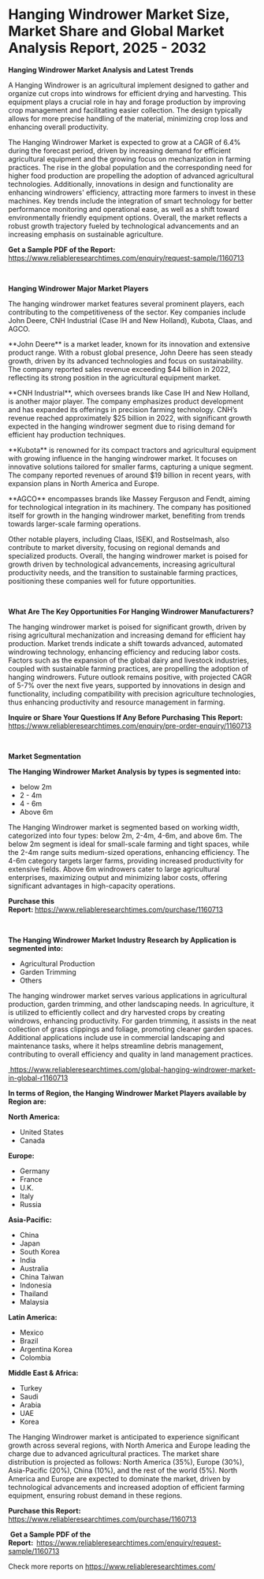 <p><h1>Hanging Windrower Market Size, Market Share and Global Market Analysis Report, 2025 - 2032</h1></p><p><strong>Hanging Windrower Market Analysis and Latest Trends</strong></p>
<p><p>A Hanging Windrower is an agricultural implement designed to gather and organize cut crops into windrows for efficient drying and harvesting. This equipment plays a crucial role in hay and forage production by improving crop management and facilitating easier collection. The design typically allows for more precise handling of the material, minimizing crop loss and enhancing overall productivity.</p><p>The Hanging Windrower Market is expected to grow at a CAGR of 6.4% during the forecast period, driven by increasing demand for efficient agricultural equipment and the growing focus on mechanization in farming practices. The rise in the global population and the corresponding need for higher food production are propelling the adoption of advanced agricultural technologies. Additionally, innovations in design and functionality are enhancing windrowers' efficiency, attracting more farmers to invest in these machines. Key trends include the integration of smart technology for better performance monitoring and operational ease, as well as a shift toward environmentally friendly equipment options. Overall, the market reflects a robust growth trajectory fueled by technological advancements and an increasing emphasis on sustainable agriculture.</p></p>
<p><strong>Get a Sample PDF of the Report:&nbsp;</strong> <a href="https://www.reliableresearchtimes.com/enquiry/request-sample/1160713?utm_campaign=3016&utm_medium=2&utm_source=Github&utm_content=ia&utm_term=22032025&utm_id=hanging-windrower">https://www.reliableresearchtimes.com/enquiry/request-sample/1160713</a></p>
<p>&nbsp;</p>
<p><strong>Hanging Windrower Major Market Players</strong></p>
<p><p>The hanging windrower market features several prominent players, each contributing to the competitiveness of the sector. Key companies include John Deere, CNH Industrial (Case IH and New Holland), Kubota, Claas, and AGCO. </p><p>**John Deere** is a market leader, known for its innovation and extensive product range. With a robust global presence, John Deere has seen steady growth, driven by its advanced technologies and focus on sustainability. The company reported sales revenue exceeding $44 billion in 2022, reflecting its strong position in the agricultural equipment market.</p><p>**CNH Industrial**, which oversees brands like Case IH and New Holland, is another major player. The company emphasizes product development and has expanded its offerings in precision farming technology. CNH’s revenue reached approximately $25 billion in 2022, with significant growth expected in the hanging windrower segment due to rising demand for efficient hay production techniques.</p><p>**Kubota** is renowned for its compact tractors and agricultural equipment with growing influence in the hanging windrower market. It focuses on innovative solutions tailored for smaller farms, capturing a unique segment. The company reported revenues of around $19 billion in recent years, with expansion plans in North America and Europe.</p><p>**AGCO** encompasses brands like Massey Ferguson and Fendt, aiming for technological integration in its machinery. The company has positioned itself for growth in the hanging windrower market, benefiting from trends towards larger-scale farming operations.</p><p>Other notable players, including Claas, ISEKI, and Rostselmash, also contribute to market diversity, focusing on regional demands and specialized products. Overall, the hanging windrower market is poised for growth driven by technological advancements, increasing agricultural productivity needs, and the transition to sustainable farming practices, positioning these companies well for future opportunities.</p></p>
<p>&nbsp;</p>
<p><strong>What Are The Key Opportunities For Hanging Windrower Manufacturers?</strong></p>
<p><p>The hanging windrower market is poised for significant growth, driven by rising agricultural mechanization and increasing demand for efficient hay production. Market trends indicate a shift towards advanced, automated windrowing technology, enhancing efficiency and reducing labor costs. Factors such as the expansion of the global dairy and livestock industries, coupled with sustainable farming practices, are propelling the adoption of hanging windrowers. Future outlook remains positive, with projected CAGR of 5-7% over the next five years, supported by innovations in design and functionality, including compatibility with precision agriculture technologies, thus enhancing productivity and resource management in farming.</p></p>
<p><strong>Inquire or Share Your Questions If Any Before Purchasing This Report:</strong> <a href="https://www.reliableresearchtimes.com/enquiry/pre-order-enquiry/1160713?utm_campaign=3016&utm_medium=2&utm_source=Github&utm_content=ia&utm_term=22032025&utm_id=hanging-windrower">https://www.reliableresearchtimes.com/enquiry/pre-order-enquiry/1160713</a></p>
<p>&nbsp;</p>
<p><strong>Market Segmentation</strong></p>
<p><strong>The Hanging Windrower Market Analysis by types is segmented into:</strong></p>
<p><ul><li>below 2m</li><li>2 - 4m</li><li>4 - 6m</li><li>Above 6m</li></ul></p>
<p><p>The Hanging Windrower market is segmented based on working width, categorized into four types: below 2m, 2-4m, 4-6m, and above 6m. The below 2m segment is ideal for small-scale farming and tight spaces, while the 2-4m range suits medium-sized operations, enhancing efficiency. The 4-6m category targets larger farms, providing increased productivity for extensive fields. Above 6m windrowers cater to large agricultural enterprises, maximizing output and minimizing labor costs, offering significant advantages in high-capacity operations.</p></p>
<p><strong>Purchase this Report:&nbsp;</strong><a href="https://www.reliableresearchtimes.com/purchase/1160713?utm_campaign=3016&utm_medium=2&utm_source=Github&utm_content=ia&utm_term=22032025&utm_id=hanging-windrower">https://www.reliableresearchtimes.com/purchase/1160713</a></p>
<p>&nbsp;</p>
<p><strong>The Hanging Windrower Market Industry Research by Application is segmented into:</strong></p>
<p><ul><li>Agricultural Production</li><li>Garden Trimming</li><li>Others</li></ul></p>
<p><p>The hanging windrower market serves various applications in agricultural production, garden trimming, and other landscaping needs. In agriculture, it is utilized to efficiently collect and dry harvested crops by creating windrows, enhancing productivity. For garden trimming, it assists in the neat collection of grass clippings and foliage, promoting cleaner garden spaces. Additional applications include use in commercial landscaping and maintenance tasks, where it helps streamline debris management, contributing to overall efficiency and quality in land management practices.</p></p>
<p><a href="https://www.reliableresearchtimes.com/global-hanging-windrower-market-in-global-r1160713?utm_campaign=3016&utm_medium=2&utm_source=Github&utm_content=ia&utm_term=22032025&utm_id=hanging-windrower">&nbsp;https://www.reliableresearchtimes.com/global-hanging-windrower-market-in-global-r1160713</a></p>
<p><strong>In terms of Region, the Hanging Windrower Market Players available by Region are:</strong></p>
<p>
    <p> <strong> North America: </strong>
        <ul>
            <li>United States</li>
            <li>Canada</li>
        </ul>
        </p> 
    <p> <strong> Europe: </strong>
        <ul>
            <li>Germany</li>
            <li>France</li>
            <li>U.K.</li>
            <li>Italy</li>
            <li>Russia</li>
        </ul>
        </p> 
    <p> <strong> Asia-Pacific: </strong>
        <ul>
            <li>China</li>
            <li>Japan</li>
            <li>South Korea</li>
            <li>India</li>
            <li>Australia</li>
            <li>China Taiwan</li>
            <li>Indonesia</li>
            <li>Thailand</li>
            <li>Malaysia</li>
        </ul>
        </p> 
    <p> <strong> Latin America: </strong>
        <ul>
            <li>Mexico</li>
            <li>Brazil</li>
            <li>Argentina Korea</li>
            <li>Colombia</li>
        </ul>
        </p> 
    <p> <strong> Middle East & Africa: </strong>
        <ul>
            <li>Turkey</li>
            <li>Saudi</li>
            <li>Arabia</li>
            <li>UAE</li>
            <li>Korea</li>
        </ul>
    </p>
    </p>
<p><p>The Hanging Windrower market is anticipated to experience significant growth across several regions, with North America and Europe leading the charge due to advanced agricultural practices. The market share distribution is projected as follows: North America (35%), Europe (30%), Asia-Pacific (20%), China (10%), and the rest of the world (5%). North America and Europe are expected to dominate the market, driven by technological advancements and increased adoption of efficient farming equipment, ensuring robust demand in these regions.</p></p>
<p><strong>Purchase this Report: </strong><a href="https://www.reliableresearchtimes.com/purchase/1160713?utm_campaign=3016&utm_medium=2&utm_source=Github&utm_content=ia&utm_term=22032025&utm_id=hanging-windrower">https://www.reliableresearchtimes.com/purchase/1160713</a></p>
<p>&nbsp;<strong>Get a Sample PDF of the Report:&nbsp;&nbsp;</strong><a href="https://www.reliableresearchtimes.com/enquiry/request-sample/1160713?utm_campaign=3016&utm_medium=2&utm_source=Github&utm_content=ia&utm_term=22032025&utm_id=hanging-windrower">https://www.reliableresearchtimes.com/enquiry/request-sample/1160713</a></p>
<p><strong></strong></p>
<p>Check more reports on <a href="https://www.reliableresearchtimes.com/?utm_campaign=3016&utm_medium=2&utm_source=Github&utm_content=ia&utm_term=22032025&utm_id=hanging-windrower">https://www.reliableresearchtimes.com/</a></p>